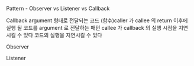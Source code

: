 Pattern - Observer vs Listener vs Callback

Callback
argument 형태로 전달되는 코드
(함수)caller 가 callee 의 return 이후에 실행 될 코드를 argument 로 전달하는 패턴
callee 가 callback 의 실행 시점을 지연시킬 수 있다
코드의 실행을 지연시킬 수 있다

Observer


Listener